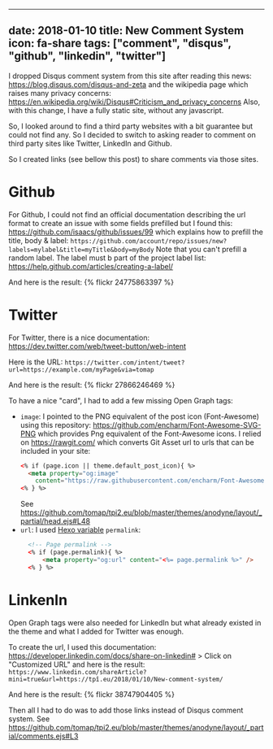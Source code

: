 
---
date: 2018-01-10
title: New Comment System
icon: fa-share
tags: ["comment", "disqus", "github", "linkedin", "twitter"]
---

I dropped Disqus comment system from this site after reading this news: https://blog.disqus.com/disqus-and-zeta and the wikipedia page which raises many privacy concerns: https://en.wikipedia.org/wiki/Disqus#Criticism_and_privacy_concerns
Also, with this change, I have a fully static site, without any javascript.

So, I looked around to find a third party websites with a bit guarantee but could not find any.
So I decided to switch to asking reader to comment on third party sites like Twitter, LinkedIn and Github.

So I created links (see bellow this post) to share comments via those sites.

# Github

For Github, I could not find an official documentation describing the url format to create an issue with some fields prefilled but I found this: https://github.com/isaacs/github/issues/99 which explains how to prefill the title, body & label:
``https://github.com/account/repo/issues/new?labels=mylabel&title=myTitle&body=myBody``
Note that you can't prefill a random label. The label must b part of the project label list: https://help.github.com/articles/creating-a-label/

And here is the result:
{% flickr 24775863397 %}

# Twitter

For Twitter, there is a nice documentation: https://dev.twitter.com/web/tweet-button/web-intent

Here is the URL: ``https://twitter.com/intent/tweet?url=https://example.com/myPage&via=tomap`` 

And here is the result: 
{% flickr 27866246469 %}

To have a nice "card", I had to add a few missing Open Graph tags:
- `image`: I pointed to the PNG equivalent of the post icon (Font-Awesome) using this repository: https://github.com/encharm/Font-Awesome-SVG-PNG which provides Png equivalent of the Font-Awesome icons.
I relied on https://rawgit.com/ which converts Git Asset url to urls that can be included in your site: 
  ```html
  <% if (page.icon || theme.default_post_icon){ %>
    <meta property="og:image" 
      content="https://raw.githubusercontent.com/encharm/Font-Awesome-SVG-PNG/30dda99e/black/png/256/<%= (page.icon || theme.default_post_icon).substr(3) %>.png" />
  <% } %>
  ```
  See https://github.com/tomap/tpi2.eu/blob/master/themes/anodyne/layout/_partial/head.ejs#L48
- `url`: I used [Hexo variable](https://hexo.io/docs/variables.html#Page-Variables) `permalink`:
  ```html
    <!-- Page permalink -->
    <% if (page.permalink){ %>
        <meta property="og:url" content="<%= page.permalink %>" />
    <% } %>
  ```

# LinkenIn

Open Graph tags were also needed for LinkedIn but what already existed in the theme and what I added for Twitter was enough.

To create the url, I used this documentation: https://developer.linkedin.com/docs/share-on-linkedin# > Click on "Customized URL" and here is the result: ``https://www.linkedin.com/shareArticle?mini=true&url=https://tpî.eu/2018/01/10/New-comment-system/`` 

And here is the result:
{% flickr 38747904405 %}

Then all I had to do was to add those links instead of Disqus comment system. See https://github.com/tomap/tpi2.eu/blob/master/themes/anodyne/layout/_partial/comments.ejs#L3